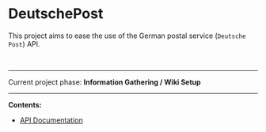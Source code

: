 # DeutschePost

This project aims to ease the use of the German postal service (`Deutsche Post`) API.

<br>

----

Current project phase:  **Information Gathering / Wiki Setup**

----

**Contents:**
+ [API Documentation](../../blob/Wiki/README.md)
